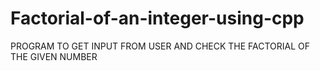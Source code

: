 # Factorial-of-an-integer-using-cpp
PROGRAM TO GET INPUT FROM USER AND CHECK THE FACTORIAL OF THE GIVEN NUMBER
